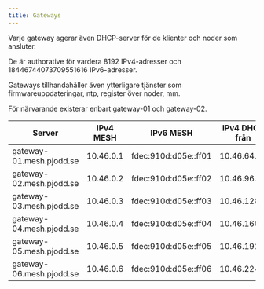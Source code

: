 ```yaml
---
title: Gateways
---
```


Varje gateway agerar även DHCP-server för de klienter och noder som
ansluter.

De är authorative för vardera 8192 IPv4-adresser och
18446744073709551616 IPv6-adresser.

Gateways tillhandahåller även ytterligare tjänster som
firmwareuppdateringar, ntp, register över noder, mm.

För närvarande existerar enbart gateway-01 och gateway-02.

Server|IPv4 MESH|IPv6 MESH|IPv4 DHCP från|IPv4 DHCP till|IPv6 DHCP
---|---|---|---|---|---
gateway-01.mesh.pjodd.se|10.46.0.1|fdec:910d:d05e::ff01|10.46.64.1 |10.46.95.254 |fdec:910d:d05e:0001::/64
gateway-02.mesh.pjodd.se|10.46.0.2|fdec:910d:d05e::ff02|10.46.96.1 |10.46.127.254|fdec:910d:d05e:0002::/64
gateway-03.mesh.pjodd.se|10.46.0.3|fdec:910d:d05e::ff03|10.46.128.1|10.46.159.254|fdec:910d:d05e:0003::/64
gateway-04.mesh.pjodd.se|10.46.0.4|fdec:910d:d05e::ff04|10.46.160.1|10.46.191.254|fdec:910d:d05e:0004::/64
gateway-05.mesh.pjodd.se|10.46.0.5|fdec:910d:d05e::ff05|10.46.192.1|10.46.223.254|fdec:910d:d05e:0005::/64
gateway-06.mesh.pjodd.se|10.46.0.6|fdec:910d:d05e::ff06|10.46.224.1|10.46.255.254|fdec:910d:d05e:0006::/64
